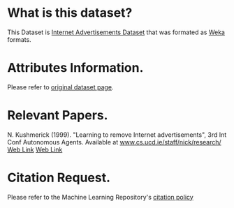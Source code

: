 What is this dataset?
=====================

This Dataset is [Internet Advertisements Dataset](http://archive.ics.uci.edu/ml/datasets/Internet+Advertisements) that was formated as [Weka](http://www.cs.waikato.ac.nz/ml/weka/) formats.

Attributes Information.
=======================

Please refer to [original dataset page](http://archive.ics.uci.edu/ml/datasets/Internet+Advertisements).

Relevant Papers.
================

N. Kushmerick (1999). "Learning to remove Internet advertisements", 3rd Int Conf Autonomous Agents. Available at www.cs.ucd.ie/staff/nick/research/ [Web Link](http://archive.ics.uci.edu/ml/datasets/download/kushmerick-aa99.ps.gz)
[Web Link](http://rexa.info/paper/2fdc1cee89b7f4f2c9227d6f5d9b05d22c5ab3e9)


Citation Request.
=================

Please refer to the Machine Learning Repository's [citation policy](http://archive.ics.uci.edu/ml/citation_policy.html)

